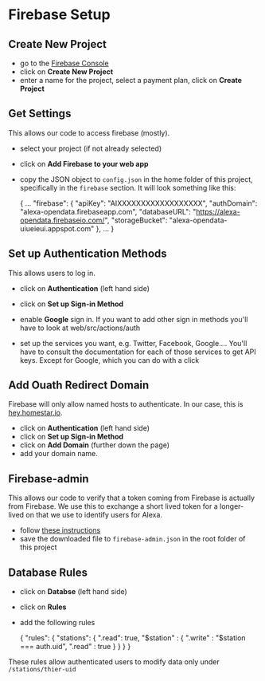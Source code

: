 # Firebase Setup
## Create New Project

* go to the [Firebase Console](https://console.firebase.google.com/)
* click on **Create New Project**
* enter a name for the project, select a payment plan, click on **Create Project**

## Get Settings

This allows our code to access firebase (mostly).

* select your project (if not already selected)
* click on **Add Firebase to your web app**
* copy the JSON object to `config.json` in the home folder of this project,
  specifically in the `firebase` section. It will look something like this:


    {
        …
        "firebase": {
            "apiKey": "AIXXXXXXXXXXXXXXXXXX",
            "authDomain": "alexa-opendata.firebaseapp.com",
            "databaseURL": "https://alexa-opendata.firebaseio.com/",
            "storageBucket": "alexa-opendata-uiueieui.appspot.com"
        },
        …
    }
    
    

## Set up Authentication Methods

This allows users to log in.

* click on **Authentication** (left hand side)
* click on **Set up Sign-in Method**
* enable **Google** sign in. 
  If you want to add other sign in methods you&apos;ll 
  have to look at web/src/actions/auth 

* set up the services you want, e.g. Twitter, Facebook, Google…. 
  You&apos;ll have to consult the documentation for each of
  those services to get API keys. Except for Google, which 
  you can do with a click

## Add Ouath Redirect Domain

Firebase will only allow named hosts to authenticate. 
In our case, this is [hey.homestar.io](https://hey.homestar.io).

* click on **Authentication** (left hand side)
* click on **Set up Sign-in Method**
* click on **Add Domain** (further down the page)
* add your domain name.

## Firebase-admin

This allows our code to verify that a token coming from
Firebase is actually from Firebase. We use this
to exchange a short lived token for a longer-lived
on that we use to identify users for Alexa.

* follow [these instructions](https://firebase.google.com/docs/admin/setup)
* save the downloaded file to `firebase-admin.json` in the root
  folder of this project

## Database Rules

* click on **Databse** (left hand side)
* click on **Rules**
* add the following rules

    {
        "rules": {
          "stations": {
            ".read": true,
            "$station" : {
              ".write" : "$station === auth.uid",
              ".read" : true
            }
          }
        }
    }

These rules allow authenticated users to modify data
only under `/stations/thier-uid`
